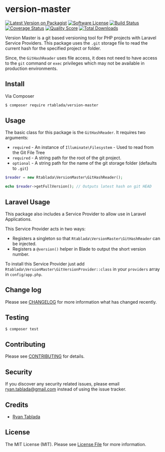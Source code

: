 # version-master

[![Latest Version on Packagist][ico-version]][link-packagist]
[![Software License][ico-license]](LICENSE.md)
[![Build Status][ico-travis]][link-travis]
[![Coverage Status][ico-scrutinizer]][link-scrutinizer]
[![Quality Score][ico-code-quality]][link-code-quality]
[![Total Downloads][ico-downloads]][link-downloads]

Version Master is a git based versioning tool for PHP projects with Laravel Service Providers.
This package uses the `.git` storage file to read the current hash for the specified project or folder.

Since, the `GitHashReader` uses file access, it does not need to have access to the `git` command or `exec` privileges which may not be available in production environments.

## Install

Via Composer

``` bash
$ composer require rtablada/version-master
```

## Usage

The basic class for this package is the `GitHashReader`.
It requires two arguments:

* `required` - An instance of `Illuminate\Filesystem` - Used to read from the Git File Tree
* `required` - A string path for the root of the git project.
* `optional` - A string path for the name of the git storage folder (defaults to `.git`)

``` php
$reader = new Rtablada\VersionMaster\GitHashReader();

echo $reader->getFullVersion(); // Outputs latest hash on git HEAD
```

## Laravel Usage

This package also includes a Service Provider to allow use in Laravel Applications.

This Service Provider acts in two ways:

* Registers a singleton so that `Rtablada\VersionMaster\GitHashReader` can be injected.
* Registers a `@version()` helper in Blade to output the short version number.

To install this Service Provider just add `Rtablada\VersionMaster\GitVersionProvider::class` in your `providers` array in `config/app.php`.

## Change log

Please see [CHANGELOG](CHANGELOG.md) for more information what has changed recently.

## Testing

``` bash
$ composer test
```

## Contributing

Please see [CONTRIBUTING](CONTRIBUTING.md) for details.

## Security

If you discover any security related issues, please email ryan.tablada@gmail.com instead of using the issue tracker.

## Credits

- [Ryan Tablada][link-author]

## License

The MIT License (MIT). Please see [License File](LICENSE.md) for more information.

[ico-version]: https://img.shields.io/packagist/v/rtablada/version-master.svg?style=flat-square
[ico-license]: https://img.shields.io/badge/license-MIT-brightgreen.svg?style=flat-square
[ico-travis]: https://img.shields.io/travis/thephprtablada/version-master/master.svg?style=flat-square
[ico-scrutinizer]: https://img.shields.io/scrutinizer/coverage/g/thephprtablada/version-master.svg?style=flat-square
[ico-code-quality]: https://img.shields.io/scrutinizer/g/thephprtablada/version-master.svg?style=flat-square
[ico-downloads]: https://img.shields.io/packagist/dt/rtablada/version-master.svg?style=flat-square

[link-packagist]: https://packagist.org/packages/rtablada/version-master
[link-travis]: https://travis-ci.org/thephprtablada/version-master
[link-scrutinizer]: https://scrutinizer-ci.com/g/thephprtablada/version-master/code-structure
[link-code-quality]: https://scrutinizer-ci.com/g/thephprtablada/version-master
[link-downloads]: https://packagist.org/packages/rtablada/version-master
[link-author]: https://github.com/rtablada
[link-contributors]: ../../contributors
